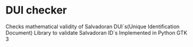 # DUI checker
Checks mathematical validity of Salvadoran DUI´s(Unique Identification Document)
Library to validate Salvadoran ID´s Implemented in Python GTK 3
